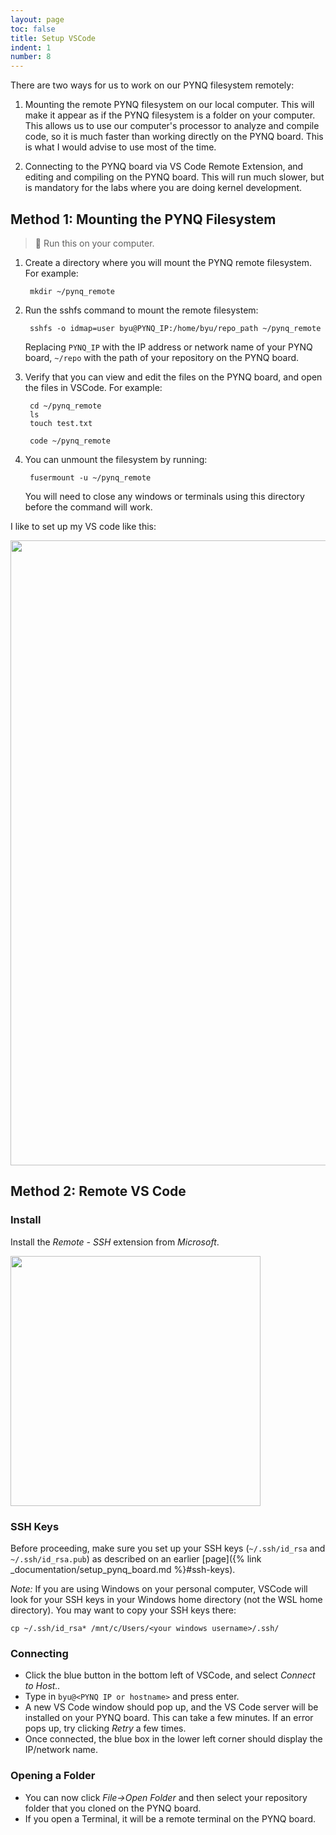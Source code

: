 ```yaml
---
layout: page
toc: false
title: Setup VSCode
indent: 1
number: 8
---
```


There are two ways for us to work on our PYNQ filesystem remotely:

1. Mounting the remote PYNQ filesystem on our local computer.  This will make it appear as if the PYNQ filesystem is a folder on your computer. This allows us to use our computer's processor to analyze and compile code, so it is much faster than working directly on the PYNQ board.  This is what I would advise to use most of the time.

1. Connecting to the PYNQ board via VS Code Remote Extension, and editing and compiling on the PYNQ board.  This will run much slower, but is mandatory for the labs where you are doing kernel development.

## Method 1: Mounting the PYNQ Filesystem

> 📝 Run this on your computer.

1. Create a directory where you will mount the PYNQ remote filesystem.  For example:

        mkdir ~/pynq_remote

1. Run the sshfs command to mount the remote filesystem:

        sshfs -o idmap=user byu@PYNQ_IP:/home/byu/repo_path ~/pynq_remote
        
    Replacing `PYNQ_IP` with the IP address or network name of your PYNQ board, `~/repo` with the path of your repository on the PYNQ board.

1. Verify that you can view and edit the files on the PYNQ board, and open the files in VSCode.  For example:

        cd ~/pynq_remote
        ls
        touch test.txt
        
        code ~/pynq_remote


1. You can unmount the filesystem by running:

        fusermount -u ~/pynq_remote

    You will need to close any windows or terminals using this directory before the command will work.

I like to set up my VS code like this:

<img src="{% link media/setup/sshfs_vscode.png %}" width="1000">

## Method 2: Remote VS Code

### Install

Install the *Remote - SSH* extension from *Microsoft*. 

<img src="{% link media/setup/vscoderemoteextensionssh.jpg %}" width="400">

### SSH Keys
Before proceeding, make sure you set up your SSH keys (`~/.ssh/id_rsa` and `~/.ssh/id_rsa.pub`) as described on an earlier [page]({% link _documentation/setup_pynq_board.md %}#ssh-keys).  

*Note:* If you are using Windows on your personal computer, VSCode will look for your SSH keys in your Windows home directory (not the WSL home directory).  You may want to copy your SSH keys there:

    cp ~/.ssh/id_rsa* /mnt/c/Users/<your windows username>/.ssh/


### Connecting 
  - Click the blue button in the bottom left of VSCode, and select *Connect to Host..*
  - Type in `byu@<PYNQ IP or hostname>` and press enter.
  - A new VS Code window should pop up, and the VS Code server will be installed on your PYNQ board.  This can take a few minutes.  If an error pops up, try clicking *Retry* a few times.
  - Once connected, the blue box in the lower left corner should display the IP/network name.

### Opening a Folder
  - You can now click *File->Open Folder* and then select your repository folder that you cloned on the PYNQ board.
  - If you open a Terminal, it will be a remote terminal on the PYNQ board.